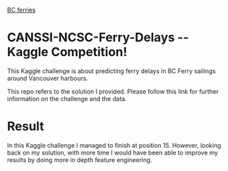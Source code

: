 [BC ferries](https://user-images.githubusercontent.com/29388984/109979058-78fdbe80-7ccc-11eb-9277-939e6ccfbefc.PNG)

# CANSSI-NCSC-Ferry-Delays  -- Kaggle Competition!

This Kaggle challenge is about predicting ferry delays in BC Ferry sailings around Vancouver harbours.

This repo refers to the solution I provided. Please follow this link for further information on the challenge and the data.

# Result 

In this Kaggle challenge I managed to finish at position 15. However, looking back on my solution, with more time I would have been able to improve my results by doing more in depth feature engineering.
